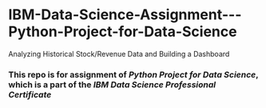 # IBM-Data-Science-Assignment---Python-Project-for-Data-Science
Analyzing Historical Stock/Revenue Data and Building a Dashboard

### This repo is for assignment of *Python Project for Data Science*, which is a part of the *IBM Data Science Professional Certificate*
